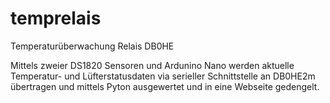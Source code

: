# temprelais
Temperaturüberwachung Relais DB0HE

Mittels zweier DS1820 Sensoren und Ardunino Nano werden aktuelle Temperatur- und Lüfterstatusdaten via serieller Schnittstelle an DB0HE2m übertragen und mittels Pyton ausgewertet und in eine Webseite gedengelt.
